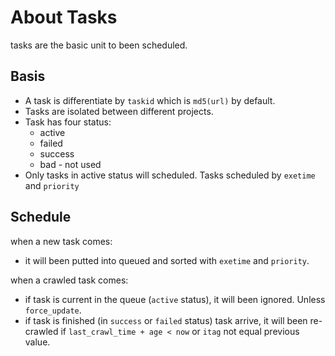 About Tasks
===========

tasks are the basic unit to been scheduled.

Basis
-----

* A task is differentiate by `taskid` which is `md5(url)` by default.
* Tasks are isolated between different projects.
* Task has four status:
    - active
    - failed
    - success
    - bad - not used
* Only tasks in active status will scheduled. Tasks scheduled by `exetime` and `priority`

Schedule
--------
when a new task comes:

* it will been putted into queued and sorted with `exetime` and `priority`.

when a crawled task comes:

* if task is current in the queue (`active` status), it will been ignored. Unless `force_update`.
* if task is finished (in `success` or `failed` status) task arrive, it will been re-crawled if `last_crawl_time + age < now` or `itag` not equal previous value.
